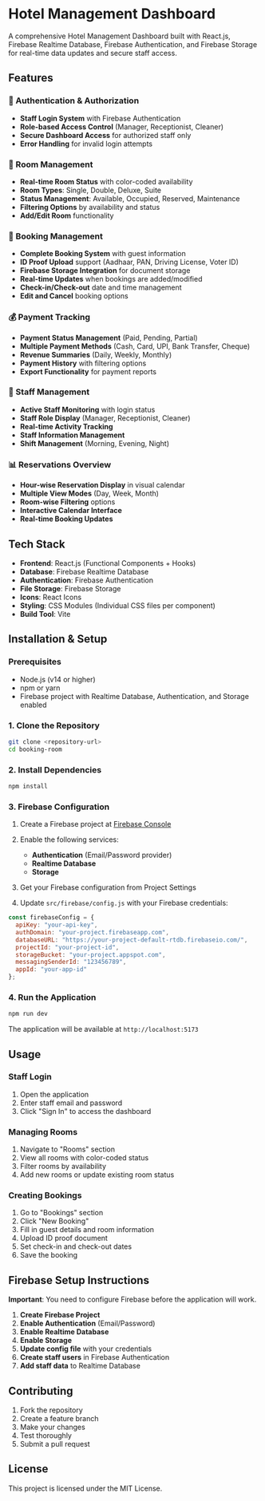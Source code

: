 # Hotel Management Dashboard

A comprehensive Hotel Management Dashboard built with React.js, Firebase Realtime Database, Firebase Authentication, and Firebase Storage for real-time data updates and secure staff access.

## Features

### 🔐 Authentication & Authorization
- **Staff Login System** with Firebase Authentication
- **Role-based Access Control** (Manager, Receptionist, Cleaner)
- **Secure Dashboard Access** for authorized staff only
- **Error Handling** for invalid login attempts

### 🏨 Room Management
- **Real-time Room Status** with color-coded availability
- **Room Types**: Single, Double, Deluxe, Suite
- **Status Management**: Available, Occupied, Reserved, Maintenance
- **Filtering Options** by availability and status
- **Add/Edit Room** functionality

### 📅 Booking Management
- **Complete Booking System** with guest information
- **ID Proof Upload** support (Aadhaar, PAN, Driving License, Voter ID)
- **Firebase Storage Integration** for document storage
- **Real-time Updates** when bookings are added/modified
- **Check-in/Check-out** date and time management
- **Edit and Cancel** booking options

### 💰 Payment Tracking
- **Payment Status Management** (Paid, Pending, Partial)
- **Multiple Payment Methods** (Cash, Card, UPI, Bank Transfer, Cheque)
- **Revenue Summaries** (Daily, Weekly, Monthly)
- **Payment History** with filtering options
- **Export Functionality** for payment reports

### 👥 Staff Management
- **Active Staff Monitoring** with login status
- **Staff Role Display** (Manager, Receptionist, Cleaner)
- **Real-time Activity Tracking** 
- **Staff Information Management**
- **Shift Management** (Morning, Evening, Night)

### 📊 Reservations Overview
- **Hour-wise Reservation Display** in visual calendar
- **Multiple View Modes** (Day, Week, Month)
- **Room-wise Filtering** options
- **Interactive Calendar Interface**
- **Real-time Booking Updates**

## Tech Stack

- **Frontend**: React.js (Functional Components + Hooks)
- **Database**: Firebase Realtime Database
- **Authentication**: Firebase Authentication
- **File Storage**: Firebase Storage
- **Icons**: React Icons
- **Styling**: CSS Modules (Individual CSS files per component)
- **Build Tool**: Vite

## Installation & Setup

### Prerequisites
- Node.js (v14 or higher)
- npm or yarn
- Firebase project with Realtime Database, Authentication, and Storage enabled

### 1. Clone the Repository
```bash
git clone <repository-url>
cd booking-room
```

### 2. Install Dependencies
```bash
npm install
```

### 3. Firebase Configuration
1. Create a Firebase project at [Firebase Console](https://console.firebase.google.com/)
2. Enable the following services:
   - **Authentication** (Email/Password provider)
   - **Realtime Database**
   - **Storage**

3. Get your Firebase configuration from Project Settings
4. Update `src/firebase/config.js` with your Firebase credentials:

```javascript
const firebaseConfig = {
  apiKey: "your-api-key",
  authDomain: "your-project.firebaseapp.com",
  databaseURL: "https://your-project-default-rtdb.firebaseio.com/",
  projectId: "your-project-id",
  storageBucket: "your-project.appspot.com",
  messagingSenderId: "123456789",
  appId: "your-app-id"
};
```

### 4. Run the Application
```bash
npm run dev
```

The application will be available at `http://localhost:5173`

## Usage

### Staff Login
1. Open the application
2. Enter staff email and password
3. Click "Sign In" to access the dashboard

### Managing Rooms
1. Navigate to "Rooms" section
2. View all rooms with color-coded status
3. Filter rooms by availability
4. Add new rooms or update existing room status

### Creating Bookings
1. Go to "Bookings" section
2. Click "New Booking"
3. Fill in guest details and room information
4. Upload ID proof document
5. Set check-in and check-out dates
6. Save the booking

## Firebase Setup Instructions

**Important**: You need to configure Firebase before the application will work.

1. **Create Firebase Project**
2. **Enable Authentication** (Email/Password)
3. **Enable Realtime Database**
4. **Enable Storage**
5. **Update config file** with your credentials
6. **Create staff users** in Firebase Authentication
7. **Add staff data** to Realtime Database

## Contributing

1. Fork the repository
2. Create a feature branch
3. Make your changes
4. Test thoroughly
5. Submit a pull request

## License

This project is licensed under the MIT License.

